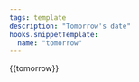 ```yaml
---
tags: template
description: "Tomorrow's date"
hooks.snippetTemplate:
  name: "tomorrow"
---
```

{{tomorrow}}